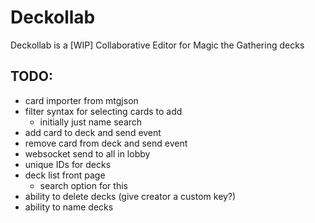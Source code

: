 # Deckollab
Deckollab is a [WIP] Collaborative Editor for Magic the Gathering decks

## TODO:
* card importer from mtgjson
* filter syntax for selecting cards to add
	* initially just name search 
* add card to deck and send event
* remove card from deck and send event
* websocket send to all in lobby
* unique IDs for decks
* deck list front page
	* search option for this
* ability to delete decks (give creator a custom key?)
* ability to name decks
